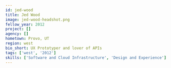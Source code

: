 ```yaml
---
id: jed-wood
title: Jed Wood
image: jed-wood-headshot.png
fellow_year: 2012
project: []
agency: []
hometown: Provo, UT
region: west
bio_short: UX Prototyper and lover of APIs
tags: ['west', '2012']
skills: ['Software and Cloud Infrastructure', 'Design and Experience']
---
```



